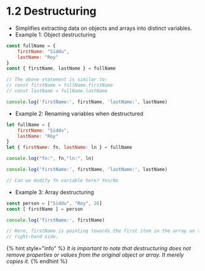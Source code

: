 # 1.2 Destructuring

* Simplifies extracting data on objects and arrays into distinct variables.
* Example 1: Object destructuring

```javascript
const fullName = { 
    firstName: "Siddu", 
    lastName: "Roy" 
}
const { firstName, lastName } = fullName

// The above statement is similar to:
// const firstName = fullName.firstName
// const lastName = fullName.lastName

console.log('firstName:', firstName, 'lastName:', lastName)
```

* Example 2: Renaming variables when destructured

```javascript
let fullName = { 
    firstName: "Siddu", 
    lastName: "Roy" 
}
let { firstName: fn, lastName: ln } = fullName

console.log("fn:", fn,"ln:", ln)

console.log('firstName:', firstName, 'lastName:', lastName)

// Can we modify fn variable here? Yes/No
```

* Example 3: Array destructuring

```javascript
const person = ["Siddu", "Roy", 26]
const [ firstName ] = person

console.log('firstName:', firstName)

// Here, firstName is pointing towards the first item in the array on the 
// right-hand side. 
```

{% hint style="info" %}
_It is important to note that destructuring does not remove properties or values from the original object or array. It merely copies it._
{% endhint %}

